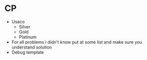 # CP
  - Usaco
    - Silver
    - Gold
    - Platinum
  - For all problems i didn't know put at some list and make sure you understand solution
  - Debug template
